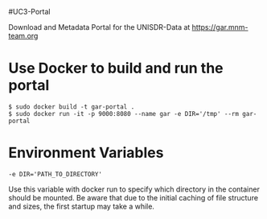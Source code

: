 #UC3-Portal

Download and Metadata Portal for the UNISDR-Data at https://gar.mnm-team.org

# Use Docker to build and run the portal

```
$ sudo docker build -t gar-portal . 
$ sudo docker run -it -p 9000:8080 --name gar -e DIR='/tmp' --rm gar-portal

```
# Environment Variables

```
-e DIR='PATH_TO_DIRECTORY'

```

Use this variable with docker run to specify which directory in the container
should be mounted. Be aware that due to the initial caching of file structure
and sizes, the first startup may take a while.
